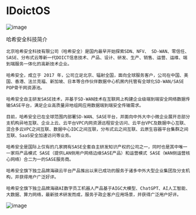 # IDoictOS
![image](https://github.com/sd-sase/IDoictOS/assets/40165707/4ac1fdb2-9e30-465d-9166-c0233306cca8)

哈希安全科技简介

    北京哈希安全科技有限公司（哈希安全）是国内最早开始探索SDN、NFV、 SD-WAN、零信任、SASE、分布式云等新一代DOICT信息技术、产品、设计、研发、生产、销售、运营、运维、端到端服务一体化的高新技术企业。

    哈希安全，成立于 2017 年，公司立足北京、辐射全国，面向全球服务客户，公司在中国、美国、香港、法兰克福、新加坡、日本等合作伙伴数据中心机房内托管有全球化SD-WAN/SASE POP骨干网资源池。

    哈希安全自主研发SASE技术，并基于SD-WAN技术在互联网上构建企业级端到端安全网络数据传输SASE平台，满足企业高质量异地组网应用数据端到端安全传输需求。

    目前，哈希安全已在全球范围内部署SD-WAN、SASE平台，并面向中外大中小微企业展开总部分支机构异地互联、企业上云、云平台VPC内网资源远程安全访问、云平台VPC及数据中心互联、混合多云VPC之间互联、数据中心IDC之间互联，分布式云之间互联、云原生容器平台集群之间互联、SaaS安全加速访问等业务。

    哈希安全是国际上仅有的几家拥有SASE全套自主研发知识产权的公司之一，同时也是其中唯一 一家将产品模式 SASE（提供LAN侧用户网络边缘SASE产品）和运营模式 SASE（WAN侧运营核心网络）合二为一的SASE服务商。    

    哈希安全旗下独立品牌海禛云平台产品推出以来已成功的服务于诸多中外大型企业集团及分支机构，并获得用户广泛好评。

    哈希安全旗下独立品牌海禛AI数字员工机器人产品基于AIGC大模型、ChatGPT、AI人工智能、大数据、算力网络，最新技术研发而成，服务于政企客户应用场景，并获得广泛用户好评。
![image](https://github.com/sd-sase/IDoictOS/assets/40165707/fbebcdc4-80c3-4944-aeba-f18a3c3dd469)
